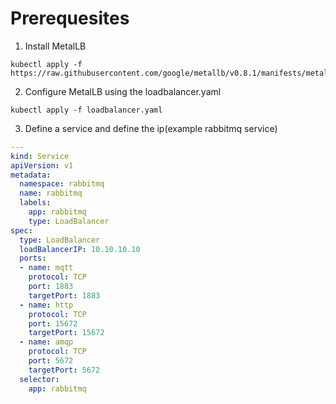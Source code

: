 # Prerequesites
1. Install MetalLB
```console
kubectl apply -f https://raw.githubusercontent.com/google/metallb/v0.8.1/manifests/metallb.yaml
```
2. Configure MetalLB using the loadbalancer.yaml
```console
kubectl apply -f loadbalancer.yaml
```

3. Define a service and define the ip(example rabbitmq service)
```yaml
---
kind: Service
apiVersion: v1
metadata:
  namespace: rabbitmq
  name: rabbitmq
  labels:
    app: rabbitmq
    type: LoadBalancer
spec:
  type: LoadBalancer
  loadBalancerIP: 10.10.10.10
  ports:
  - name: mqtt
    protocol: TCP
    port: 1883
    targetPort: 1883
  - name: http
    protocol: TCP
    port: 15672
    targetPort: 15672
  - name: amqp
    protocol: TCP
    port: 5672
    targetPort: 5672
  selector:
    app: rabbitmq
```
